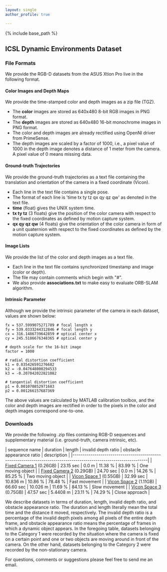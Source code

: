 ```yaml
---
layout: single
author_profile: true

---
```


{% include base_path %}

## ICSL Dynamic Environments Dataset

### File Formats
We provide the RGB-D datasets from the ASUS Xtion Pro live in the following format.

#### Color Images and Depth Maps

We provide the time-stamped color and depth images as a zip file (TGZ). 

* The **color** images are stored as 640x480 8-bit RGB images in PNG format.
* The **depth** images are stored as 640x480 16-bit monochrome images in PNG format.
* The color and depth images are already rectified using OpenNI driver from PrimeSense.
* The depth images are scaled by a factor of 1000, i.e., a pixel value of 1000 in the depth image denotes a distance of 1 meter from the camera. A pixel value of 0 means missing data.

#### Ground-truth Trajectories

We provide the ground-truth trajectories as a text file containing the translation and orientation of the camera in a fixed coordinate (Vicon). 

* Each line in the text file contains a single pose.
* The format of each line is 'time tx ty tz qx qy qz qw' as denoted in the text file.
* **time** (float) gives the UNIX system time.
* **tx ty tz** (3 floats) give the position of the color camera with respect to the fixed coordinates as defined by motion capture system.
* **qx qy qz qw** (4 floats) give the orientation of the color camera in form of a unit quaternion with respect to the fixed coordinates as defined by the motion capture system.

#### Image Lists

We provide the list of the color and depth images as a text file.
	
* Each line in the text file contains synchronized timestamp and image (color or depth).
* The file may contain comments which begin with "#".
* We also provide **associations.txt** to make easy to evaluate ORB-SLAM algorithm.

#### Intrinsic Parameter

Although we provide the intrinsic parameter of the camera in each dataset, values are shown below:

```
fx = 537.5999075271789 # focal length x
fy = 539.0333244312846 # focal length y
cx = 316.1486739642859 # optical center x
cy = 245.5186676348365 # optical center y

# depth scale for the 16-bit image
factor = 1000

# radial distortion coefficient
k1 = 0.035426591276682
k2 = -0.047648000294533
k3 = -0.207042022821082

# tangential distortion coefficient
p1 = 0.001070852971683
p2 = 0.001266157687369
```

The above values are calculated by MATLAB calibration toolbox, and the color and depth images are rectified in order to the pixels in the color and depth images correspond one-to-one.

### Downloads

We provide the following .zip files containing RGB-D sequences and supplementary material (i.e. ground-truth, camera intrinsic, etc). 

| sequence name | duration | length | invalid depth ratio | obstacle appearance ratio | description |
|-------------------------------------------------------------------------------------------------------------------|
| [Fixed Camera 1](http://icsl.snu.ac.kr/sangillee/rgbd_dataset_fixed1.tgz) (0.26GB) | 23.15 sec | 0.0 m | 11.38 % | 83.99 % | One moving object |
| [Fixed Camera 2](http://icsl.snu.ac.kr/sangillee/rgbd_dataset_fixed2.tgz) (0.29GB) | 24.70 sec | 0.0 m | 14.26 % | 85.25 % | Two moving object |
| [Vicon Space 1](http://icsl.snu.ac.kr/sangillee/rgbd_dataset_vicon1.tgz) (0.55GB) | 32.99 sec | 10.836 m | 10.86 % | 78.48 % | Fast movement |
| [Vicon Space 2](http://icsl.snu.ac.kr/sangillee/rgbd_dataset_vicon2.tgz) (1.11GB) | 66.60 sec | 10.026 m | 11.69 % | 84.13 % | Slow movement |
| [Vicon Space 3](http://icsl.snu.ac.kr/sangillee/rgbd_dataset_vicon3.tgz) (0.75GB) | 47.57 sec | 5.4408 m | 23.11 % | 74.29 % | Close approach |

We describe datasets in terms of duration, length, invalid depth ratio, and obstacle appearance ratio. The duration and length literally mean the total time and the distance it moved, respectively. The invalid depth ratio is a percentage of the invalid depth pixels among all pixels of the entire depth frame, and obstacle appearance ratio means the percentage of frames in which a dynamic object appears. In the foregoing table, datasets belonging to the Category 1 were recorded by the situation where the camera is fixed on a certain point and one or two objects are moving around in front of the camera. On the other hand, datasets belonging to the Category 2 were recorded by the non-stationary camera.

For questions, comments or suggestions please feel free to send me an email.
